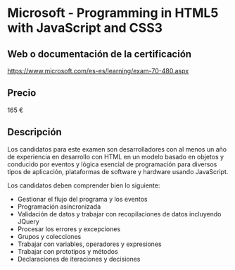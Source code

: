# Microsoft - Programming in HTML5 with JavaScript and CSS3

## Web o documentación de la certificación

https://www.microsoft.com/es-es/learning/exam-70-480.aspx

## Precio

165 €

## Descripción

Los candidatos para este examen son desarrolladores con al menos un año de experiencia en desarrollo con HTML en un modelo basado en objetos y conducido por eventos y lógica esencial de programación para diversos tipos de aplicación, plataformas de software y hardware usando JavaScript.

Los candidatos deben comprender bien lo siguiente:

- Gestionar el flujo del programa y los eventos
- Programación asincronizada
- Validación de datos y trabajar con recopilaciones de datos incluyendo JQuery
- Procesar los errores y excepciones
- Grupos y colecciones
- Trabajar con variables, operadores y expresiones
- Trabajar con prototipos y métodos
- Declaraciones de iteraciones y decisiones
